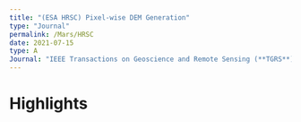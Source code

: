 ```yaml
---
title: "(ESA HRSC) Pixel-wise DEM Generation"
type: "Journal"
permalink: /Mars/HRSC
date: 2021-07-15
type: A
Journal: "IEEE Transactions on Geoscience and Remote Sensing (**TGRS**)"
---
```


# Highlights

